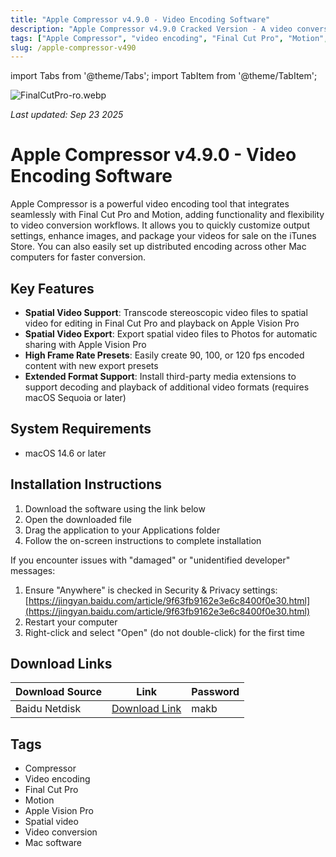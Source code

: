 ```yaml
---
title: "Apple Compressor v4.9.0 - Video Encoding Software"
description: "Apple Compressor v4.9.0 Cracked Version - A video conversion tool highly integrated with Final Cut Pro and Motion, supporting spatial video encoding and compatible with Apple Vision Pro"
tags: ["Apple Compressor", "video encoding", "Final Cut Pro", "Motion", "Apple Vision Pro", "spatial video", "video conversion"]
slug: /apple-compressor-v490
---
```


import Tabs from '@theme/Tabs';
import TabItem from '@theme/TabItem';

![FinalCutPro-ro.webp](https://list.ucards.store/d/img/FinalCutPro-ro.webp)

*Last updated: Sep 23 2025*

# Apple Compressor v4.9.0 - Video Encoding Software

Apple Compressor is a powerful video encoding tool that integrates seamlessly with Final Cut Pro and Motion, adding functionality and flexibility to video conversion workflows. It allows you to quickly customize output settings, enhance images, and package your videos for sale on the iTunes Store. You can also easily set up distributed encoding across other Mac computers for faster conversion.

## Key Features

- **Spatial Video Support**: Transcode stereoscopic video files to spatial video for editing in Final Cut Pro and playback on Apple Vision Pro
- **Spatial Video Export**: Export spatial video files to Photos for automatic sharing with Apple Vision Pro
- **High Frame Rate Presets**: Easily create 90, 100, or 120 fps encoded content with new export presets
- **Extended Format Support**: Install third-party media extensions to support decoding and playback of additional video formats (requires macOS Sequoia or later)

## System Requirements

- macOS 14.6 or later

## Installation Instructions

<Tabs>
<TabItem value="standard" label="Standard Installation">

1. Download the software using the link below
2. Open the downloaded file
3. Drag the application to your Applications folder
4. Follow the on-screen instructions to complete installation

</TabItem>
<TabItem value="troubleshooting" label="Troubleshooting Installation">

If you encounter issues with "damaged" or "unidentified developer" messages:

1. Ensure "Anywhere" is checked in Security & Privacy settings: [https://jingyan.baidu.com/article/9f63fb9162e3e6c8400f0e30.html](https://jingyan.baidu.com/article/9f63fb9162e3e6c8400f0e30.html)
2. Restart your computer
3. Right-click and select "Open" (do not double-click) for the first time

</TabItem>
</Tabs>

## Download Links

| Download Source | Link | Password |
|-----------------|------|----------|
| Baidu Netdisk | [Download Link](https://pan.baidu.com/s/15Gcb6vTrF-Ur4uO2ibPwhg?pwd=makb) | makb |

## Tags

- Compressor
- Video encoding
- Final Cut Pro
- Motion
- Apple Vision Pro
- Spatial video
- Video conversion
- Mac software
